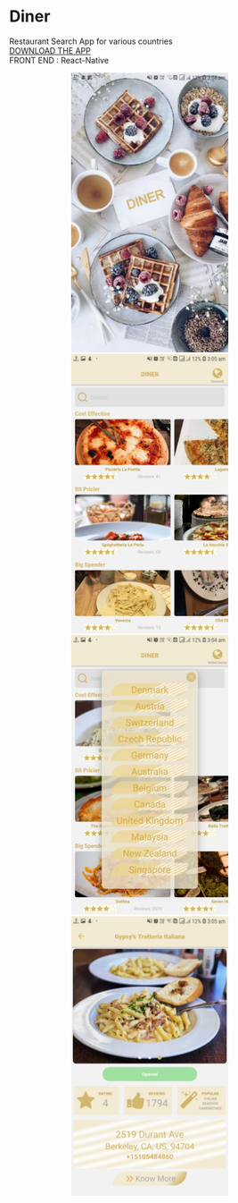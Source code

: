 # Diner

Restaurant Search App for various countries <br>
<a href="https://www.dropbox.com/s/iwkv79ql22re6lr/Diner.apk?dl=0">DOWNLOAD THE APP</a><br>
FRONT END : React-Native <br>

<p align="center">
<img src ="assets/Screen1.jpg" height="500">
  <span width="100">                 </span>
<img src ="assets/Screen2.jpg" height="500"><br>
  
<img src ="assets/Screen3.jpg" height="500">
<span width="100">                   </span>
<img src ="assets/Screen4.jpg" height="500">
</p>
